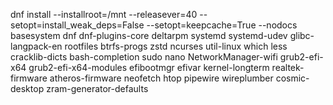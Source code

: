 dnf install   --installroot=/mnt   --releasever=40   --setopt=install_weak_deps=False   --setopt=keepcache=True   --nodocs   basesystem dnf dnf-plugins-core deltarpm systemd systemd-udev glibc-langpack-en rootfiles btrfs-progs zstd ncurses util-linux which less cracklib-dicts bash-completion sudo nano NetworkManager-wifi grub2-efi-x64 grub2-efi-x64-modules efibootmgr efivar kernel-longterm realtek-firmware atheros-firmware neofetch htop pipewire wireplumber cosmic-desktop zram-generator-defaults
